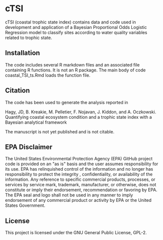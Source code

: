 
# cTSI

cTSI (coastal trophic state index) contains data and code used in development and application of a Bayesian Proportional Odds Logistic Regression model to classify sites according to water quality variables related to trophic state.

## Installation

The code includes several R markdown files and an associated file containing R functions.  It is not an R package. The main body of code coastal_TSI_ts.Rmd loads the function file.

## Citation

The code has been used to generate the analysis reported in

Hagy, JD, B. Kreakie, M. Pelletier, F. Nojavan, J. Kiddon, and A. Oczkowski. Quantifying coastal ecosystem condition and a trophic state index with a Bayesian analytical framework

The manuscript is not yet published and is not citable.

## EPA Disclaimer

The United States Environmental Protection Agency (EPA) GitHub project code is provided on an "as is" basis and the user assumes responsibility for its use. EPA has relinquished control of the information and no longer has responsibility to protect the integrity , confidentiality, or availability of the information. Any reference to specific commercial products, processes, or services by service mark, trademark, manufacturer, or otherwise, does not constitute or imply their endorsement, recommendation or favoring by EPA. The EPA seal and logo shall not be used in any manner to imply endorsement of any commercial product or activity by EPA or the United States Government.

## License
This project is licensed under the GNU General Public License, GPL-2.